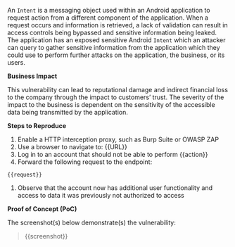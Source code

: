 An `Intent` is a messaging object used within an Android application to request action from a different component of the application. When a request occurs and information is retrieved, a lack of validation can result in access controls being bypassed and sensitive information being leaked.
The application has an exposed sensitive Android `Intent` which an attacker can query to gather sensitive information from the application which they could use to perform further attacks on the application, the business, or its users.

**Business Impact**

This vulnerability can lead to reputational damage and indirect financial loss to the company through the impact to customers’ trust. The severity of the impact to the business is dependent on the sensitivity of the accessible data being transmitted by the application.

**Steps to Reproduce**

1. Enable a HTTP interception proxy, such as Burp Suite or OWASP ZAP
1. Use a browser to navigate to: {{URL}}
1. Log in to an account that should not be able to perform {{action}}
1. Forward the following request to the endpoint:

```http
{{request}}
```

1. Observe that the account now has additional user functionality and access to data it was previously not authorized to access

**Proof of Concept (PoC)**

The screenshot(s) below demonstrate(s) the vulnerability:
>
> {{screenshot}}
